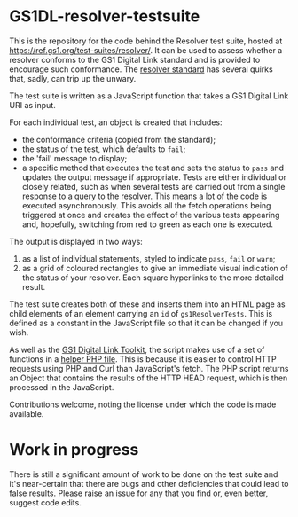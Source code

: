 # GS1DL-resolver-testsuite
This is the repository for the code behind the Resolver test suite, hosted at https://ref.gs1.org/test-suites/resolver/. It can be used to assess whether a resolver conforms to the GS1 Digital Link standard and is provided to encourage such conformance. The [resolver standard]([url](https://ref.gs1.org/standards/resolver/)) has several quirks that, sadly, can trip up the unwary.
 
The test suite is written as a JavaScript function that takes a GS1 Digital Link URI as input.  
 
 For each individual test, an object is created that includes:
 * the conformance criteria (copied from the standard);
 * the status of the test, which defaults to `fail`;
 * the 'fail' message to display;
 * a specific method that executes the test and sets the status to `pass` and updates the output message if appropriate.
Tests are either individual or closely related, such as when several tests are carried out from a single response to a query to the resolver. This means a lot of the code is executed asynchronously. This avoids all the fetch operations being triggered at once and creates the effect of the various tests appearing and, hopefully, switching from red to green as each one is executed. 
 
 The output is displayed in two ways:
 1. as a list of individual statements, styled to indicate `pass`, `fail` or `warn`;
 2. as a grid of coloured rectangles to give an immediate visual indication of the status of your resolver. Each square hyperlinks to the more detailed result.
 
The test suite creates both of these and inserts them into an HTML page as child elements of an element carrying an `id` of `gs1ResolverTests`. This is defined as a constant in the JavaScript file so that it can be changed if you wish.
 
As well as the [GS1 Digital Link Toolkit](https://github.com/gs1/GS1DigitalLinkToolkit.js), the script makes use of a set of functions in a [helper PHP file](https://github.com/gs1/GS1DL-resolver-testsuite/blob/master/tester.php). This is because it is easier to control HTTP requests using PHP and Curl than JavaScript's fetch. The PHP script returns an Object that contains the results of the HTTP HEAD request, which is then processed in the JavaScript.

Contributions welcome, noting the license under which the code is made available.

# Work in progress
There is still a significant amount of work to be done on the test suite and it's near-certain that there are bugs and other deficiencies that could lead to false results. Please raise an issue for any that you find or, even better, suggest code edits.

